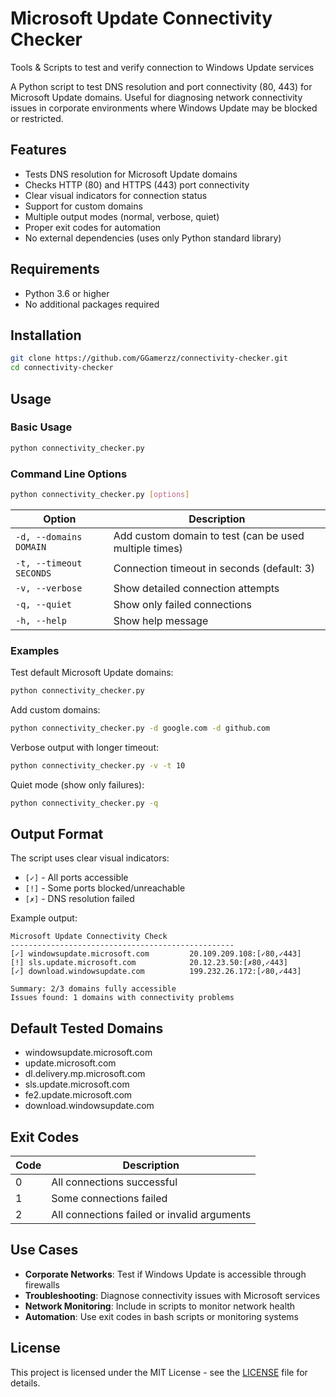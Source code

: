 # Microsoft Update Connectivity Checker
Tools &amp; Scripts to test and verify connection to Windows Update services

A Python script to test DNS resolution and port connectivity (80, 443) for Microsoft Update domains. Useful for diagnosing network connectivity issues in corporate environments where Windows Update may be blocked or restricted.

## Features
- Tests DNS resolution for Microsoft Update domains
- Checks HTTP (80) and HTTPS (443) port connectivity
- Clear visual indicators for connection status
- Support for custom domains
- Multiple output modes (normal, verbose, quiet)
- Proper exit codes for automation
- No external dependencies (uses only Python standard library)

## Requirements
- Python 3.6 or higher
- No additional packages required

## Installation
```bash
git clone https://github.com/GGamerzz/connectivity-checker.git
cd connectivity-checker
```

## Usage

### Basic Usage

```bash
python connectivity_checker.py
```

### Command Line Options

```bash
python connectivity_checker.py [options]
```

| Option | Description |
|--------|-------------|
| `-d, --domains DOMAIN` | Add custom domain to test (can be used multiple times) |
| `-t, --timeout SECONDS` | Connection timeout in seconds (default: 3) |
| `-v, --verbose` | Show detailed connection attempts |
| `-q, --quiet` | Show only failed connections |
| `-h, --help` | Show help message |

### Examples

Test default Microsoft Update domains:
```bash
python connectivity_checker.py
```

Add custom domains:
```bash
python connectivity_checker.py -d google.com -d github.com
```

Verbose output with longer timeout:
```bash
python connectivity_checker.py -v -t 10
```

Quiet mode (show only failures):
```bash
python connectivity_checker.py -q
```

## Output Format

The script uses clear visual indicators:

- `[✓]` - All ports accessible
- `[!]` - Some ports blocked/unreachable  
- `[✗]` - DNS resolution failed

Example output:
```
Microsoft Update Connectivity Check
--------------------------------------------------
[✓] windowsupdate.microsoft.com         20.109.209.108:[✓80,✓443]
[!] sls.update.microsoft.com            20.12.23.50:[✗80,✓443]
[✓] download.windowsupdate.com          199.232.26.172:[✓80,✓443]

Summary: 2/3 domains fully accessible
Issues found: 1 domains with connectivity problems
```

## Default Tested Domains
- windowsupdate.microsoft.com
- update.microsoft.com
- dl.delivery.mp.microsoft.com
- sls.update.microsoft.com
- fe2.update.microsoft.com
- download.windowsupdate.com

## Exit Codes

| Code | Description |
|------|-------------|
| 0 | All connections successful |
| 1 | Some connections failed |
| 2 | All connections failed or invalid arguments |

## Use Cases
- **Corporate Networks**: Test if Windows Update is accessible through firewalls
- **Troubleshooting**: Diagnose connectivity issues with Microsoft services
- **Network Monitoring**: Include in scripts to monitor network health
- **Automation**: Use exit codes in bash scripts or monitoring systems

## License
This project is licensed under the MIT License - see the [LICENSE](LICENSE) file for details.

